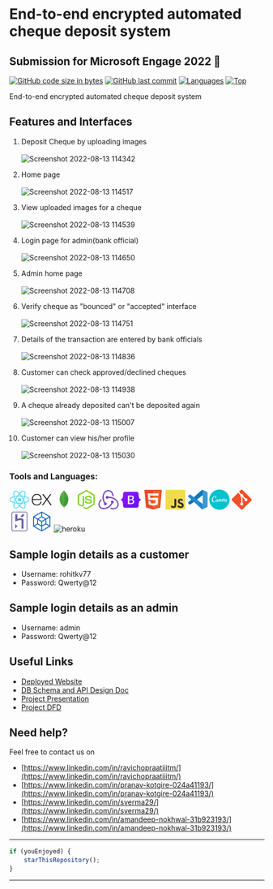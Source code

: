 # End-to-end encrypted automated cheque deposit system
## Submission for Microsoft Engage 2022 🌟

[![GitHub code size in bytes](https://img.shields.io/github/languages/code-size/DogeToTheM00n/ChequeSystem?logo=github&style=for-the-badge)](https://github.com/DogeToTheM00n/ChequeSystem) 
[![GitHub last commit](https://img.shields.io/github/last-commit/DogeToTheM00n/ChequeSystem?style=for-the-badge&logo=git)](https://github.com/DogeToTheM00n/ChequeSystem) 
[![Languages](https://img.shields.io/github/languages/count/DogeToTheM00n/ChequeSystem?style=for-the-badge)](https://github.com/DogeToTheM00n/ChequeSystem)
[![Top](https://img.shields.io/github/languages/top/DogeToTheM00n/ChequeSystem?style=for-the-badge&label=Top%20Languages)](https://github.com/DogeToTheM00n/ChequeSystem)

End-to-end encrypted automated cheque deposit system

## Features and Interfaces

1. Deposit Cheque by uploading images
<br></br>
![Screenshot 2022-08-13 114342](https://user-images.githubusercontent.com/56033256/184471768-df3fe9cf-0a68-4139-9d79-fcbef303d164.jpg)

2. Home page
<br></br>
![Screenshot 2022-08-13 114517](https://user-images.githubusercontent.com/56033256/184471778-f2b548b3-e66e-4fe6-9f87-f004bb4dba89.jpg)
3. View uploaded images for a cheque
<br></br>
![Screenshot 2022-08-13 114539](https://user-images.githubusercontent.com/56033256/184471798-c6e54b54-2b89-4874-9a07-8b2e17f98d32.jpg)
4. Login page for admin(bank official)
<br></br>
![Screenshot 2022-08-13 114650](https://user-images.githubusercontent.com/56033256/184471828-a85c514f-09d0-4961-a9f5-79d6ab0efce5.jpg)
5. Admin home page
<br></br>
![Screenshot 2022-08-13 114708](https://user-images.githubusercontent.com/56033256/184471845-8d50be42-7e46-4fda-a022-cc12d200344b.jpg)
6. Verify cheque as "bounced" or "accepted" interface
<br></br>
![Screenshot 2022-08-13 114751](https://user-images.githubusercontent.com/56033256/184471877-52b0504c-d4f5-49bb-a879-0a5353308c85.jpg)
7. Details of the transaction are entered by bank officials
<br></br>
![Screenshot 2022-08-13 114836](https://user-images.githubusercontent.com/56033256/184471897-872575fe-9037-43f9-a50a-b6a81b4d8043.jpg)
8. Customer can check approved/declined cheques
<br></br>
![Screenshot 2022-08-13 114938](https://user-images.githubusercontent.com/56033256/184471917-59637ec5-30af-4606-9909-cff5aafd7b1d.jpg)
9. A cheque already deposited can't be deposited again
<br></br>
![Screenshot 2022-08-13 115007](https://user-images.githubusercontent.com/56033256/184471936-1bc48e1c-64ef-44a9-8605-26389f4149f9.jpg)
10. Customer can view his/her profile
<br></br>
![Screenshot 2022-08-13 115030](https://user-images.githubusercontent.com/56033256/184471946-55ea6d4e-5547-456a-b925-120a5b06fb67.jpg)


### Tools and Languages: 
<p align="left"> 
<img src="https://raw.githubusercontent.com/devicons/devicon/master/icons/react/react-original.svg" alt="react" width="40" height="40"/>
<img src="https://raw.githubusercontent.com/devicons/devicon/master/icons/express/express-original.svg" alt="express" width="40" height="40"/>
<img src="https://raw.githubusercontent.com/devicons/devicon/master/icons/mongodb/mongodb-original.svg" alt="mongodb" width="40" height="40"/>
<img src="https://raw.githubusercontent.com/devicons/devicon/master/icons/nodejs/nodejs-original.svg" alt="nodejs" width="40" height="40"/>
<img src="https://raw.githubusercontent.com/devicons/devicon/master/icons/redux/redux-original.svg" alt="redux" width="40" height="40"/>
<img src="https://raw.githubusercontent.com/devicons/devicon/master/icons/bootstrap/bootstrap-original.svg" alt="bootstrap" width="40" height="40"/>
<img src="https://raw.githubusercontent.com/devicons/devicon/master/icons/html5/html5-original.svg" alt="html" width="40" height="40"/>
<img src="https://raw.githubusercontent.com/devicons/devicon/master/icons/javascript/javascript-original.svg" alt="javascript" width="40" height="40"/>
<img src="https://raw.githubusercontent.com/devicons/devicon/master/icons/vscode/vscode-original.svg" alt="vscode" width="40" height="40"/>
<img src="https://raw.githubusercontent.com/devicons/devicon/master/icons/canva/canva-original.svg" alt="canva" width="40" height="40"/>
<img src="https://raw.githubusercontent.com/devicons/devicon/master/icons/git/git-original.svg" alt="git" width="40" height="40"/>
<img src="https://raw.githubusercontent.com/devicons/devicon/master/icons/heroku/heroku-original.svg" alt="heroku" width="40" height="40"/>
<img src="https://raw.githubusercontent.com/naptha/tesseract.js/HEAD/docs/images/tesseract.png" alt="heroku" width="40" height="40"/>
<img src="https://jwt.io/img/pic_logo.svg" alt="heroku" width="40" height="40"/>
</p>

## Sample login details as a customer
- Username: rohitkv77
- Password: Qwerty@12

## Sample login details as an admin
- Username: admin
- Password: Qwerty@12

## Useful Links

- [Deployed Website](https://apnacheques.herokuapp.com/)
- [DB Schema and API Design Doc](https://docs.google.com/document/d/1IiMXk_ftI4nX3rdm8YBpWHlgXf9zm4ygAwmi0yjd6-0/edit?usp=sharing)
- [Project Presentation](https://prezi.com/view/KrlDuxBcXvftvp73c4gT/)
- [Project DFD](https://drive.google.com/file/d/1UV_R3jx65Bk0JpX6y_LASgqLbSH_22xr/view?usp=sharing)

## Need help?

Feel free to contact us on 
- [https://www.linkedin.com/in/ravichopraatiiitm/](https://www.linkedin.com/in/ravichopraatiiitm/) 
- [https://www.linkedin.com/in/pranav-kotgire-024a41193/](https://www.linkedin.com/in/pranav-kotgire-024a41193/)
- [https://www.linkedin.com/in/sverma29/](https://www.linkedin.com/in/sverma29/)
- [https://www.linkedin.com/in/amandeep-nokhwal-31b923193/](https://www.linkedin.com/in/amandeep-nokhwal-31b923193/)

---------

```javascript
if (youEnjoyed) {
    starThisRepository();
}
```

-----------
